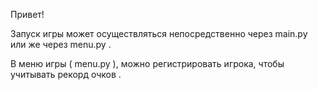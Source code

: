 Привет!

Запуск игры может осуществляться непосредственно через main.py или же через menu.py . 

В меню игры ( menu.py ), можно регистрировать игрока, чтобы учитывать рекорд очков .


